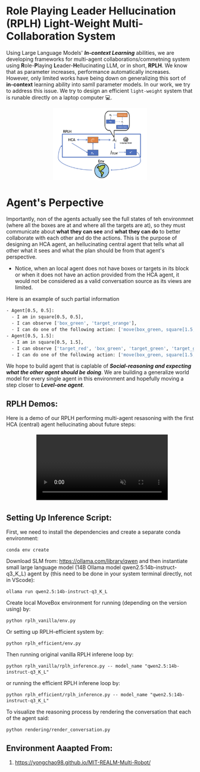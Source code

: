# Role Playing Leader Hellucination (RPLH) Light-Weight Multi-Collaboration System
Using Large Language Models' ***In-context Learning*** abilities, we are developing frameworks for multi-agent collaborations/commetning system using **R**ole-**P**laying **L**eader-**H**ellucinating LLM, or in short, **RPLH**. We know that as parameter increases, performance automatically increases. However, only limited works have being down on generalizing this sort of **in-context** learning ability into samll parameter models. In our work, we try to address this issue. We try to design an efficient `light-weight` system that is runable directly on a laptop computer 💻.

<div align=center>
<img src="demos/img/rplh.png" width = "50%" alt="struct" align=center/>
</div>

# Agent's Perpective
Importantly, non of the agents actually see the full states of teh environmnet (where all the boxes are at and where all the targets are at), so they must communicate about **what they can see** and **what they can do** to better collaborate with each other and do the actions. This is the purpose of designing an HCA agent, an hellucinating central agent that tells what all other what it sees and what the plan should be from that agent's perspective.
- Notice, when an local agent does not have boxes or targets in its block or when it does not have an action provided from the HCA agent, it would not be considered as a valid conversation source as its views are limited.

Here is an example of such partial information

```bash
- Agent[0.5, 0.5]:
  - I am in square[0.5, 0.5],
  - I can observe ['box_green', 'target_orange'],
  - I can do one of the following action: ['move(box_green, square[1.5, 0.5])', 'move(box_green, square[0.5, 1.5])']
- Agent[0.5, 1.5]:
  - I am in square[0.5, 1.5],
  - I can observe ['target_red', 'box_green', 'target_green', 'target_green', 'target_purple', 'target_purple'],
  - I can do one of the following action: ['move(box_green, square[1.5, 1.5])', 'move(box_green, square[0.5, 0.5])', 'move(box_green, target_green)']
```

We hope to build agent that is caplable of ***Social-reasoning and expecting what the other agent should be doing***. We are building a generalize world model for every single agent in this environment and hopefully moving a step closer to ***Level-one agent***.

## RPLH Demos:
Here is a demo of our RPLH performing multi-agent resasoning with the first HCA (central) agent hellucinating about future steps:

<div style="width: 100%; padding: 5px; display: flex; justify-content: center;">
  <video controls autoplay style="width: 70%; height: auto;" muted>
    <source src="demos/img/rplh_demo1.mp4" type="video/mp4">
    Your browser does not support the video tag.
  </video>
</div>


## Setting Up Inference Script:

First, we need to install the dependencies and create a separate conda environment:
```
conda env create
```

Download SLM from: https://ollama.com/library/qwen and then instantiate small large language model (14B Ollama model qwen2.5:14b-instruct-q3_K_L) agent by (this need to be done in your system terminal directly, not in VScode):
```
ollama run qwen2.5:14b-instruct-q3_K_L
```

Create local MoveBox environment for running (depending on the version using) by:
```
python rplh_vanilla/env.py
```

Or setting up RPLH-efficient system by:
```
python rplh_efficient/env.py
```

Then running original vanilla RPLH inferene loop by:
```
python rplh_vanilla/rplh_inference.py -- model_name "qwen2.5:14b-instruct-q3_K_L"
```

or running the efficient RPLH inferene loop by:
```
python rplh_efficient/rplh_inference.py -- model_name "qwen2.5:14b-instruct-q3_K_L"
```

To visualize the reasoning process by rendering the conversation that each of the agent said:
```
python rendering/render_conversation.py
```

## Environment Aaapted From:
1. https://yongchao98.github.io/MIT-REALM-Multi-Robot/
